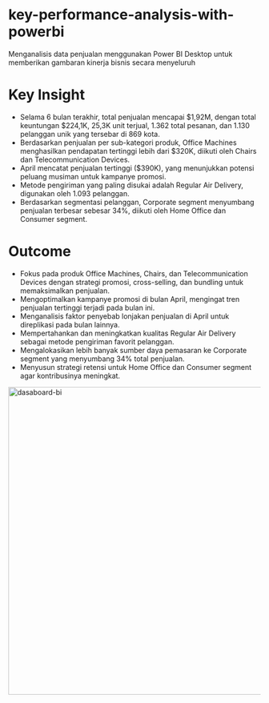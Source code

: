 # key-performance-analysis-with-powerbi
Menganalisis data penjualan menggunakan Power BI Desktop untuk memberikan gambaran kinerja bisnis secara menyeluruh

# Key Insight
- Selama 6 bulan terakhir, total penjualan mencapai $1,92M, dengan total keuntungan $224,1K, 25,3K unit terjual, 1.362 total pesanan, dan 1.130 pelanggan unik yang tersebar di 869 kota.
- Berdasarkan penjualan per sub-kategori produk, Office Machines menghasilkan pendapatan tertinggi lebih dari $320K, diikuti oleh Chairs dan Telecommunication Devices.
- April mencatat penjualan tertinggi ($390K), yang menunjukkan potensi peluang musiman untuk kampanye promosi.
- Metode pengiriman yang paling disukai adalah Regular Air Delivery, digunakan oleh 1.093 pelanggan.
- Berdasarkan segmentasi pelanggan, Corporate segment menyumbang penjualan terbesar sebesar 34%, diikuti oleh Home Office dan Consumer segment.

# Outcome
- Fokus pada produk Office Machines, Chairs, dan Telecommunication Devices dengan strategi promosi, cross-selling, dan bundling untuk memaksimalkan penjualan.
- Mengoptimalkan kampanye promosi di bulan April, mengingat tren penjualan tertinggi terjadi pada bulan ini.
- Menganalisis faktor penyebab lonjakan penjualan di April untuk direplikasi pada bulan lainnya.
- Mempertahankan dan meningkatkan kualitas Regular Air Delivery sebagai metode pengiriman favorit pelanggan.
- Mengalokasikan lebih banyak sumber daya pemasaran ke Corporate segment yang menyumbang 34% total penjualan.
- Menyusun strategi retensi untuk Home Office dan Consumer segment agar kontribusinya meningkat.

<img width="1100" height="615" alt="dasaboard-bi" src="https://github.com/user-attachments/assets/267dd2f0-e1d6-4095-9c87-1eedda044066" />
